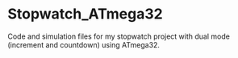 # Stopwatch_ATmega32
Code and simulation files for my stopwatch project with dual mode (increment and countdown) using ATmega32.
